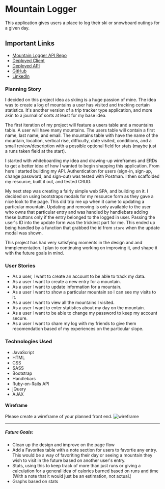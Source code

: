 
# Mountain Logger

This application gives users a place to log their ski or snowboard outings for a given day.

## Important Links

- [ Mountain Logger API Repo ](https://github.com/ssolmonson/mountain-api)
- [ Deployed Client ](https://ssolmonson.github.io/mountain-client/)
- [ Deployed API ](https://arcane-cliffs-76201.herokuapp.com/)
- [ GitHub ](https://github.com/ssolmonson)
- [ LinkedIn ](https://www.linkedin.com/in/scottsolmonson/)

### Planning Story

I decided on this project idea as skiing is a huge passion of mine. The idea was to create a log of mountains a user has visited and tracking certain statistics. It's another version of a trip tracker type application, and more akin to a journal of sorts at least for my base idea.

The first iteration of my project will feature a users table and a mountains table. A user will have many mountains. The users table will contain a first name, last name, and email. The mountains table with have the name of the mountain, location, vertical rise, difficulty, date visited, conditions, and a small review/description with a possible optional field for stats (maybe just a runs taken field at the start).

I started with whiteboarding my idea and drawing-up wireframes and ERDs to get a better idea of how I wanted to begin shapping this application. From here I started building my API. Authentication for users (sign-in, sign-up, change password, and sign-out) was tested with Postman. I then scaffolded my resource, built it out, and tested CRUD.

My next step was creating a fairly simple web SPA, and building on it. I decided on using bootstraps modals for my resource form as they gave a nice look to the page. This did trip me up when it came to updating a particular mountain. Updating and removing is only available to the user who owns that particular entry and was handled by handlebars adding these buttons only if the entry belonged to the logged in user. Passing the user's ID into the update form was the trickiest part for me. This ended up being handled by a function that grabbed the id from `store` when the update modal was shown.

This project has had very satisfying  moments in the design and and immplementation. I plan to continuing working on improving it, and shape it with the future goals in mind.


### User Stories

- As a user, I want to create an account to be able to track my data.
- As a user I want to create a new entry for a mountain.
- As a user I want to update information for a mountain.
- As a user I want to show a particular mountain so I can see my visits to it.
- As a user I want to view all the mountains I visited.
- As a user I want to enter statistics about my day on the mountain.
- As a user I want to be able to change my password to keep my account secure.
- As a user I want to share my log with my friends to give them recomendation based of my experiences on the particular slope.

### Technologies Used

- JavaScript
- HTML
- CSS
- SASS
- Bootstrap
- Handlebars
- Ruby-on-Rails API
- jQuery
- AJAX

#### Wireframe

Please create a wireframe of your planned front end.
![wireframe](https://i.imgur.com/0etU6v1.jpg)

---

##### Future Goals:

- Clean up the design and improve on the page flow
- Add a Favorites table with a note section for users to favortie any entry. This would be a way of favoriting their day or seeing a mountain they wish to visit in the future based on another user's entry.
- Stats, using this to keep track of more than just runs or giving a calculation for a general idea of calories burned based on runs and time (With a note that it would just be an estimation, not actual.)
- Graphs based on stats
